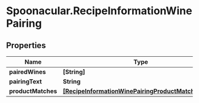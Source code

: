 # Spoonacular.RecipeInformationWinePairing

## Properties

Name | Type | Description | Notes
------------ | ------------- | ------------- | -------------
**pairedWines** | **[String]** |  | [optional] 
**pairingText** | **String** |  | [optional] 
**productMatches** | [**[RecipeInformationWinePairingProductMatchesInner]**](RecipeInformationWinePairingProductMatchesInner.md) |  | [optional] 


